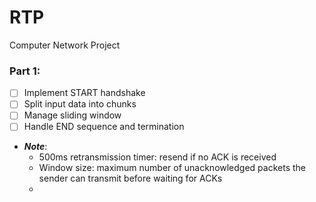 # RTP
 Computer Network Project

### Part 1:
- [ ] Implement START handshake
- [ ] Split input data into chunks
- [ ] Manage sliding window
- [ ] Handle END sequence and termination
- ***Note***:
  - 500ms retransmission timer: resend if no ACK is received
  - Window size: maximum number of unacknowledged packets the sender can transmit before waiting for ACKs
  - 